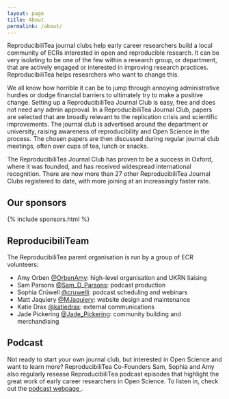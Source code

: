 ```yaml
---
layout: page
title: About
permalink: /about/
---
```


ReproducibiliTea journal clubs help early career researchers build a local community of ECRs interested in open and reproducible research. It can be very isolating to be one of the few within a research group, or department, that are actively engaged or interested in improving research practices. ReproducibiliTea helps researchers who want to change this.

We all know how horrible it can be to jump through annoying administrative hurdles or dodge financial barriers to ultimately try to make a positive change. Setting up a ReproducibiliTea Journal Club is easy, free and does not need any admin approval. In a ReproducibiliTea Journal Club, papers are selected that are broadly relevant to the replication crisis and scientific improvements. The journal club is advertised around the department or university, raising awareness of reproducibility and Open Science in the process. The chosen papers are then discussed during regular journal club meetings, often over cups of tea, lunch or snacks. 

The ReproducibiliTea Journal Club has proven to be a success in Oxford, where it was founded, and has received widespread international recognition. There are now more than 27 other ReproducibiliTea Journal Clubs registered to date, with more joining at an increasingly faster rate. 

## Our sponsors

{% include sponsors.html %}

## ReproducibiliTeam

The ReproducibiliTea parent organisation is run by a group of ECR volunteers: 

* Amy Orben [@OrbenAmy](https://twitter.com/OrbenAmy): high-level organisation and UKRN liaising
* Sam Parsons [@Sam_D_Parsons](https://twitter.com/Sam_D_Parsons): podcast production
* Sophia Crüwell [@cruwelli](https://twitter.com/cruwelli): podcast scheduling and webinars
* Matt Jaquiery [@MJaquiery](https://twitter.com/MJaquiery): website design and maintenance
* Katie Drax [@katiedrax](https://twitter.com/katiedrax): external communications
* Jade Pickering [@Jade_Pickering](https://twitter.com/Jade_Pickering): community building and merchandising

## Podcast

Not ready to start your own journal club, but interested in Open Science and want to learn more? ReproducibiliTea Co-Founders Sam, Sophia and Amy also regularly resease ReproducibiliTea podcast episodes that highlight the great work of early career researchers in Open Science. To listen in, check out the [podcast webpage <sup><i class="fas fa-external-link-square-alt"></i></sup>](https://soundcloud.com/reproducibilitea).


